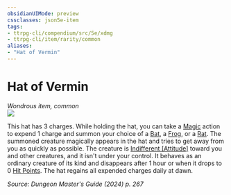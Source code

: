 ```yaml
---
obsidianUIMode: preview
cssclasses: json5e-item
tags:
- ttrpg-cli/compendium/src/5e/xdmg
- ttrpg-cli/item/rarity/common
aliases: 
- "Hat of Vermin"
---
```

# Hat of Vermin
*Wondrous item, common*  
![](Mechanics/items/img/hat-of-vermin.webp#right)


This hat has 3 charges. While holding the hat, you can take a [Magic](Mechanics/rules/actions.md#Magic) action to expend 1 charge and summon your choice of a [Bat](Mechanics/bestiary/beast/bat-xphb.md), a [Frog](Mechanics/bestiary/beast/frog-xphb.md), or a [Rat](Mechanics/bestiary/beast/rat-xphb.md). The summoned creature magically appears in the hat and tries to get away from you as quickly as possible. The creature is [Indifferent [Attitude]](Mechanics/rules/variant-rules/indifferent-attitude-xphb.md) toward you and other creatures, and it isn't under your control. It behaves as an ordinary creature of its kind and disappears after 1 hour or when it drops to 0 [Hit Points](Mechanics/rules/variant-rules/hit-points-xphb.md). The hat regains all expended charges daily at dawn.

*Source: Dungeon Master's Guide (2024) p. 267*